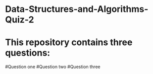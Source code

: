 # Data-Structures-and-Algorithms-Quiz-2
# This repository contains three questions:
#Question one
#Question two
#Question three
